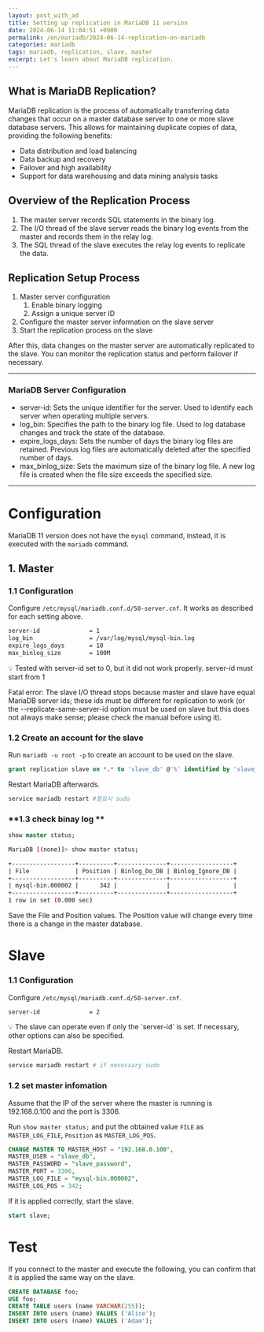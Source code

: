 ```yaml
---
layout: post_with_ad
title: Setting up replication in MariaDB 11 version
date: 2024-06-14 11:04:51 +0900
permalink: /en/mariadb/2024-06-14-replication-on-mariadb
categories: mariadb
tags: mariadb, replication, slave, master
excerpt: Let's learn about MariaDB replication.
---
```


## What is MariaDB Replication?

MariaDB replication is the process of automatically transferring data changes that occur on a master database server to one or more slave database servers. This allows for maintaining duplicate copies of data, providing the following benefits:

- Data distribution and load balancing
- Data backup and recovery
- Failover and high availability
- Support for data warehousing and data mining analysis tasks

## Overview of the Replication Process

1. The master server records SQL statements in the binary log.
2. The I/O thread of the slave server reads the binary log events from the master and records them in the relay log.
3. The SQL thread of the slave executes the relay log events to replicate the data.

## Replication Setup Process

1. Master server configuration
    1. Enable binary logging
    2. Assign a unique server ID
2. Configure the master server information on the slave server
3. Start the replication process on the slave

After this, data changes on the master server are automatically replicated to the slave. You can monitor the replication status and perform failover if necessary.

---

### MariaDB Server Configuration

- server-id: Sets the unique identifier for the server. Used to identify each server when operating multiple servers.
- log_bin: Specifies the path to the binary log file. Used to log database changes and track the state of the database.
- expire_logs_days: Sets the number of days the binary log files are retained. Previous log files are automatically deleted after the specified number of days.
- max_binlog_size: Sets the maximum size of the binary log file. A new log file is created when the file size exceeds the specified size.

---

# Configuration

MariaDB 11 version does not have the `mysql` command, instead, it is executed with the `mariadb` command.

## 1. Master

### 1.1 Configuration

Configure `/etc/mysql/mariadb.conf.d/50-server.cnf`. It works as described for each setting above.

```bash
server-id              = 1
log_bin                = /var/log/mysql/mysql-bin.log
expire_logs_days       = 10
max_binlog_size        = 100M
```

<aside>
💡 Tested with server-id set to 0, but it did not work properly. server-id must start from 1

Fatal error: The slave I/O thread stops because master and slave have equal MariaDB server ids; these ids must be different for replication to work (or the --replicate-same-server-id option must be used on slave but this does not always make sense; please check the manual before using it).

</aside>

### 1.2 Create an account for the slave

Run `mariadb -u root -p` to create an account to be used on the slave.

```sql
grant replication slave on *.* to 'slave_db' @'%' identified by 'slave_password';
```

Restart MariaDB afterwards.

```bash
service mariadb restart #필요시 sudo
```

### **1.3 check binay log **

```sql
show master status;
```

```bash
MariaDB [(none)]> show master status;
```

```bash
+------------------+----------+--------------+------------------+
| File             | Position | Binlog_Do_DB | Binlog_Ignore_DB |
+------------------+----------+--------------+------------------+
| mysql-bin.000002 |      342 |              |                  |
+------------------+----------+--------------+------------------+
1 row in set (0.000 sec)
```

Save the File and Position values. The Position value will change every time there is a change in the master database.

# Slave

### 1.1 Configuration

Configure `/etc/mysql/mariadb.conf.d/50-server.cnf`.

```bash
server-id              = 2
```

<aside>
💡 The slave can operate even if only the `server-id` is set. If necessary, other options can also be specified.

</aside>

Restart MariaDB.

```bash
service mariadb restart # if necessary sudo
```

### 1.2 set master infomation

Assume that the IP of the server where the master is running is 192.168.0.100 and the port is 3306.

Run `show master status;` and put the obtained value `FILE` as `MASTER_LOG_FILE`, `Position` as `MASTER_LOG_POS`.

```sql
CHANGE MASTER TO MASTER_HOST = "192.168.0.100",
MASTER_USER = "slave_db",
MASTER_PASSWORD = "slave_password",
MASTER_PORT = 3306,
MASTER_LOG_FILE = "mysql-bin.000002",
MASTER_LOG_POS = 342;
```

If it is applied correctly, start the slave.

```sql
start slave;
```

# Test

If you connect to the master and execute the following, you can confirm that it is applied the same way on the slave.

```sql
CREATE DATABASE foo;
USE foo;
CREATE TABLE users (name VARCHAR(255));
INSERT INTO users (name) VALUES ('Alice');
INSERT INTO users (name) VALUES ('Adam');
```
